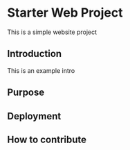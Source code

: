 # Starter Web Project

This is a simple website project

## Introduction
This is an example intro

## Purpose

## Deployment

## How to contribute